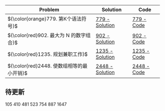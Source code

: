 |Problem|Solution|Code|
|-|-|-|
|${\color{orange}779. 第K个语法符号}$|[779 - Solution](./779-k-th-symbol-in-grammar/solution.md)|[779 - Code](./779-k-th-symbol-in-grammar/solution.c)|
|${\color{red}902. 最大为 N 的数字组合}$|[902 - Solution](./902-numbers-at-most-n-given-digit-set/solution.md)|[902 - Code](./902-numbers-at-most-n-given-digit-set/solution.c)|
|${\color{red}1235. 规划兼职工作}$|[1235 - Solution](./1235-maximum-profit-in-job-scheduling/solution.md)|[1235 - Code](./1235-maximum-profit-in-job-scheduling/solution.cpp)|
|${\color{red}2448. 使数组相等的最小开销}$|[2448 - Solution](./2448-minimum-cost-to-make-array-equal/solution.md)|[2448 - Code](./2448-minimum-cost-to-make-array-equal/solution.cpp)|

## 待更新
105
410
481
523
754
887
1647
